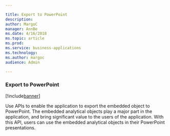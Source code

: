 ```yaml
---

title: Export to PowerPoint
description: 
author: MargoC
manager: AnnBe
ms.date: 4/16/2018
ms.topic: article
ms.prod: 
ms.service: business-applications
ms.technology: 
ms.author: margoc
audience: Admin

---
```

### Export to PowerPoint

[!include[banner](../../includes/banner.md)]




Use APIs to enable the application to export the embedded object to PowerPoint.
The embedded analytical objects play a major part in the application, and bring
significant value to the users of the application. With this API, users can use
the embedded analytical objects in their PowerPoint presentations.
